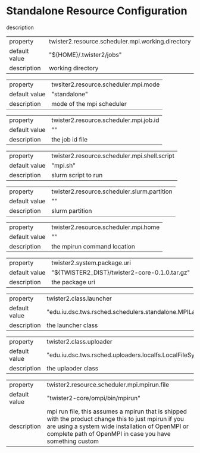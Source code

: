 # Standalone Resource Configuration

description

<table><tr><td>property</td><td>twister2.resource.scheduler.mpi.working.directory</td><tr><td>default value</td><td>"${HOME}/.twister2/jobs"</td><tr><td>description</td><td> working directory</td></table>

<table><tr><td>property</td><td>twsiter2.resource.scheduler.mpi.mode</td><tr><td>default value</td><td>"standalone"</td><tr><td>description</td><td> mode of the mpi scheduler</td></table>

<table><tr><td>property</td><td>twister2.resource.scheduler.mpi.job.id</td><tr><td>default value</td><td>""</td><tr><td>description</td><td> the job id file</td></table>

<table><tr><td>property</td><td>twister2.resource.scheduler.mpi.shell.script</td><tr><td>default value</td><td>"mpi.sh"</td><tr><td>description</td><td> slurm script to run</td></table>

<table><tr><td>property</td><td>twister2.resource.scheduler.slurm.partition</td><tr><td>default value</td><td>""</td><tr><td>description</td><td> slurm partition</td></table>

<table><tr><td>property</td><td>twister2.resource.scheduler.mpi.home</td><tr><td>default value</td><td>""</td><tr><td>description</td><td> the mpirun command location</td></table>

<table><tr><td>property</td><td>twister2.system.package.uri</td><tr><td>default value</td><td>"${TWISTER2_DIST}/twister2-core-0.1.0.tar.gz"</td><tr><td>description</td><td> the package uri</td></table>

<table><tr><td>property</td><td>twister2.class.launcher</td><tr><td>default value</td><td>"edu.iu.dsc.tws.rsched.schedulers.standalone.MPILauncher"</td><tr><td>description</td><td> the launcher class</td></table>

<table><tr><td>property</td><td>twister2.class.uploader</td><tr><td>default value</td><td>"edu.iu.dsc.tws.rsched.uploaders.localfs.LocalFileSystemUploader"</td><tr><td>description</td><td> the uplaoder class</td></table>

<table><tr><td>property</td><td>twister2.resource.scheduler.mpi.mpirun.file</td><tr><td>default value</td><td>"twister2-core/ompi/bin/mpirun"</td><tr><td>description</td><td> mpi run file, this assumes a mpirun that is shipped with the product change this to just mpirun if you are using a system wide installation of OpenMPI or complete path of OpenMPI in case you have something custom</td></table>

